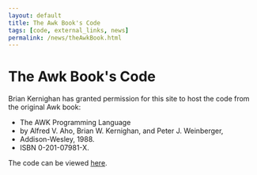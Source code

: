 ```yaml
---
layout: default
title: The Awk Book's Code
tags: [code, external_links, news]
permalink: /news/theAwkBook.html
---
```


The Awk Book's Code
===================

Brian Kernighan has granted permission for this site to host the code
from the original Awk book:

+ The AWK Programming Language
+ by Alfred V. Aho, Brian W. Kernighan, and Peter J. Weinberger,
+ Addison-Wesley, 1988.
+ ISBN 0-201-07981-X. 

The code can be viewed [here][1].

[1]: http://lawker.googlecode.com/svn/fridge/lib/awk/theAwkBook
